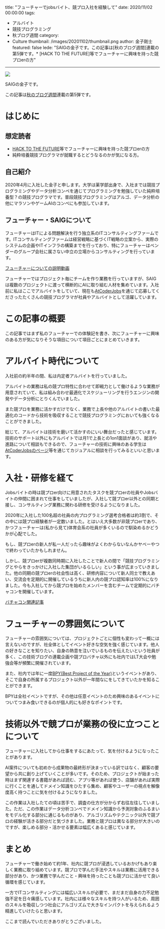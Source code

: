 title: "フューチャーでjobsバイト、競プロ入社を経験して"
date: 2020/11/02 00:00:00
tags:
  - アルバイト
  - 競技プログラミング
  - 秋ブログ週間
category:
  - Culture
thumbnail: /images/20201102/thumbnail.png
author: 金子剛士
featured: false
lede: "SAIGの金子です。この記事は[秋のブログ週間]連載の第5弾です。* [HACK TO THE FUTURE]等でフューチャーに興味を持った競プロerの方"
---

<img src="/images/20201102/thumbnail.png" class="img-small-size">

SAIGの金子です。

この記事は[秋のブログ週間](https://future-architect.github.io/articles/20201026/)連載の第5弾です。

# はじめに
## 想定読者

* [HACK TO THE FUTURE](https://atcoder.jp/contests/future-contest-2021-qual)等でフューチャーに興味を持った競プロerの方
* 純粋培養競技プログラマが就職するとどうなるのかが気になる方。

## 自己紹介
2020年4月に入社した金子と申します。大学は薬学部出身で、入社までは競技プログラミングやデータ分析コンペを通じてプログラミングを勉強していた純粋培養型？の競技プログラマです。普段競技プログラミングはアルゴ、データ分析の他にマラソンやゲームAIのコンペにも参加しています。

## フューチャー・SAIGについて

フューチャーはITによる問題解決を行う独立系のITコンサルティングファームです。ITコンサルティングファームは経営戦略に基づくIT戦略の立案から、実際のシステムの企画やITインフラの構築までを行っており、特にフューチャーはベンダーのグループ会社に属さない中立の立場からコンサルティングを行っています。

[フューチャーについての説明動画](https://youtu.be/13QKht4SJcM)

フューチャーではプロジェクト毎にチームを作り業務を行っていますが、SAIGは複数のプロジェクトに渡って横断的にAIに取り組む人材を集めています。入社前に私はここでアルバイトをしていて、現在も[AtCoderJobs](https://jobs.atcoder.jp/offers/11)を通じて応募してくださったたくさんの競技プログラマが社員やアルバイトとして活躍しています。

# この記事の概要

この記事ではまず私のフューチャーでの体験記を書き、次にフューチャーに興味のある方が気になりそうな項目について項目ごとにまとめていきます。

# アルバイト時代について

入社前の約半年の間、私は内定者アルバイトを行っていました。

アルバイトの業務は私の競プロ特性に合わせて即戦力として働けるような業務が用意されていて、私は組み合わせ最適化でスケジューリングを行うエンジンの開発やデータ分析にとりくんでいました。

また競プロを業務に活かすだけでなく、業務で上長や他のアルバイトの書いた最適化のコードから技術を吸収することで競技プログラミングにおいても強くなることができました。

総じて、アルバイトは技術を磨いて活かすのにいい舞台だったと感じています。技術のサポート以外にもアルバイトでは月1で上長との1on1面談があり、就活や進路について相談もできるので、フューチャーの技術に興味のある学生は[AtCoderJobsのページ](https://jobs.atcoder.jp/offers/11)等を通じてカジュアルに相談を行ってみるといいと思います。

# 入社・研修を経て

Jobsバイトの時は競プロer向けに用意されたタスクを競プロerの社員やJobsバイトの仲間に囲まれて仕事をしていましたが、入社して競プロer以外との同期と接し、コンサルティング業務に関わる研修を受けるようになりました。

2020年に入社した100名超の社員の内プログラミング選考合格者は約3割で、その中には競プロ経験者が一定数いました。とはいえ大多数が非競プロerであり、かつフューチャーは(私から見て)体育会系の社員が多くいるので馴染めるかどうかが心配でした。

もし、競プロerの新人が私一人だったら趣味がよくわからないなんかヤベーやつで終わっていたかもしれません。

しかし、競プロerが複数同時期に入社したことで新人の間で「競技プログラミングとやらをきっかけに入社した集団がいるらしい」という事が広まっていきました。他の同期の競プロerの社会性は高く、研修内容について新人同士で教えあい、交流会を定期的に開催しているうちに新人内の競プロ認知率は100%になりました。今も入社してから競プロを始めたメンバーを含むチームで定期的にバチャコンを開催しています。

[バチャコン](https://note.future.co.jp/n/nda51c959f75a)[関連記事](https://note.future.co.jp/n/nda51c959f75a)

# フューチャーの雰囲気について
フューチャーの雰囲気については、プロジェクトごとに個性も変わって一概には言えないのですが、社全体としてイベント好きな空気を強く感じています。他人の好きなことを知りたい、自身の熱意を注いでいるものを伝えたいという社員が多く、この技術ブログの連載企画や競プロバチャ以外にも社内ではLT大会や勉強会等が頻繁に開催されています。

また、社内では年に一度[BPY(Best Project of the Year)](https://note.future.co.jp/n/n7b0e5de1b2bc)というイベントがあり、そこで自身の所属するプロジェクト以外が一年間なにをしてきていたかを知ることができます。

BPYは全社イベントですが、その他は任意イベントのため興味のあるイベントについてつまみ食いできるのが個人的にも好きなポイントです。

# 技術以外で競プロが業務の役に立つことについて
フューチャーに入社してから仕事をするにあたって、気を付けるようになったことがあります。

AI案件についても初めから成果物の最終形が決まっている訳ではなく、顧客の要望から共に創り上げていくことが多いです。そのため、プロジェクトが始まった時はまず関連する書籍があれば読む、アプリ等があれば使う、店舗があれば実際に行くことを通してドメイン知識をひたすら集め、顧客やユーザーの視点を解像度高く持つことに気を付けるようになりました。

この作業は入社したての頃は苦手で、調査の仕方が分からず右往左往していました。ただ、この作業はデータ分析コンペでドメイン知識から予測対象のふるまいをモデル化する部分に通じるものがあり、アルゴリズムやテクニック以外で競プロの経験が活きる部分だと気づきました。業務と競プロは異なる部分が大きいのですが、楽しめる部分・活かせる要素は幅広くあると感じています。

# まとめ

フューチャーで働き始めて約1年、社内に競プロが浸透しているおかげもあり楽しく業務に取り組めています。競プロで学んだ手法やスキルは業務に活用できる部分があり、かつ業務で学んだこと・興味を持ったことも競プロに活かせて良い循環を感じています。

一方でITコンサルティングには幅広いスキルが必要で、まだまだ自身の力不足勉強不足を日々痛感しています。社内には様々なスキルを持つ人がいるため、周囲のスキルを吸収しつつ社会にアルゴリズムで大きなインパクトを与えられるよう精進していけたらと思います。

ここまで読んでいただきありがとうございました。


